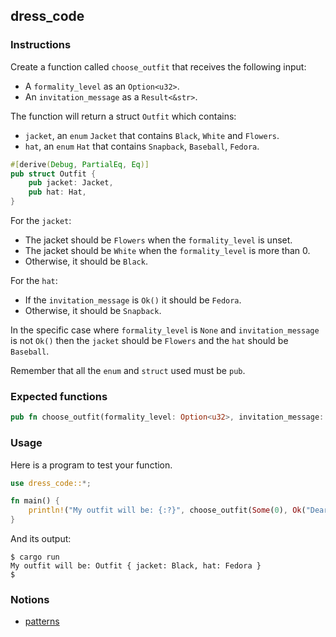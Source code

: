 ## dress_code

### Instructions

Create a function called `choose_outfit` that receives the following input:

- A `formality_level` as an `Option<u32>`.
- An `invitation_message` as a `Result<&str>`.

The function will return a struct `Outfit` which contains:

- `jacket`, an `enum` `Jacket` that contains `Black`, `White` and `Flowers`.
- `hat`, an `enum` `Hat` that contains `Snapback`, `Baseball`, `Fedora`.

```rust
#[derive(Debug, PartialEq, Eq)]
pub struct Outfit {
    pub jacket: Jacket,
    pub hat: Hat,
}
```

For the `jacket`:

- The jacket should be `Flowers` when the `formality_level` is unset.
- The jacket should be `White` when the `formality_level` is more than 0.
- Otherwise, it should be `Black`.

For the `hat`:

- If the `invitation_message` is `Ok()` it should be `Fedora`.
- Otherwise, it should be `Snapback`.

In the specific case where `formality_level` is `None` and `invitation_message`
is not `Ok()` then the `jacket` should be `Flowers` and the `hat` should be `Baseball`.

Remember that all the `enum` and `struct` used must be `pub`.

### Expected functions

```rust
pub fn choose_outfit(formality_level: Option<u32>, invitation_message: Result<&str, &str>) -> Outfit {}
```

### Usage

Here is a program to test your function.

```rust
use dress_code::*;

fn main() {
    println!("My outfit will be: {:?}", choose_outfit(Some(0), Ok("Dear friend, ...")));
}
```

And its output:

```console
$ cargo run
My outfit will be: Outfit { jacket: Black, hat: Fedora }
$
```

### Notions

- [patterns](https://doc.rust-lang.org/book/ch18-00-patterns.html)